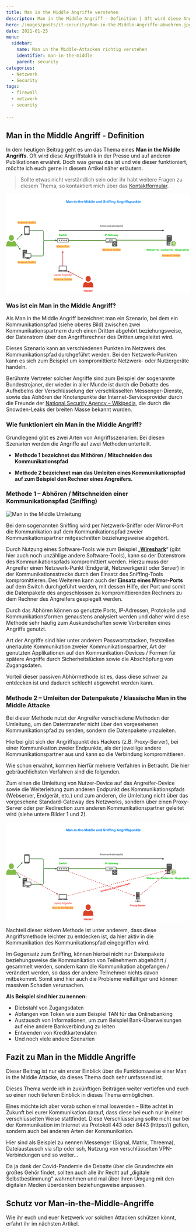 ```yaml
---
title: Man in the Middle Angriffe verstehen
descripton: Man in the Middle Angriff - Definition | Oft wird diese Angriffstaktik in der Presse und auf anderen Publikationen erwähnt. Doch was genau das ist und wie dieser funktioniert?
hero: /images/posts/it-security/Man-in-the-Middle-Angriffe-abwehren.jpg
date: 2021-01-25
menu:
  sidebar:
    name: Man in the Middle-Attacken richtig verstehen
    identifier: man-in-the-middle
    parent: security
categories: 
  - Netzwerk
  - Security
tags: 
  - firewall
  - netzwerk
  - security

---
```


## Man in the Middle Angriff - Definition

In dem heutigen Beitrag geht es um das Thema eines **Man in the Middle Angriffs**. Oft wird diese Angriffstaktik in der Presse und auf anderen Publikationen erwähnt. Doch was genau das ist und wie dieser funktioniert, möchte ich euch gerne in diesem Artikel näher erläutern.

> Sollte etwas nicht verständlich sein oder ihr habt weitere Fragen zu diesem Thema, so kontaktiert mich über das [Kontaktformular](mailto:ticket@secure-bits.org).


![Man in the Middle Sniffing](/images/posts/it-security/ManintheMiddle-Sniffing.png)    

### Was ist ein Man in the Middle Angriff?

Als Man in the Middle Angriff bezeichnet man ein Szenario, bei dem ein Kommunikationspfad (siehe oberes Bild) zwischen zwei Kommunikationspartnern durch einen Dritten abgehört beziehungsweise, der Datenstrom über den Angriffsrechner des Dritten umgeleitet wird.  

Dieses Szenario kann an verschiedenen Punkten im Netzwerk des Kommunikationspfad durchgeführt werden. Bei den Netzwerk-Punkten kann es sich zum Beispiel um kompromittierte Netzwerk- oder Nutzergeräte handeln.  

Berühmte Vertreter solcher Angriffe sind zum Beispiel der sogenannte Bundestrojaner, der wieder in aller Munde ist durch die Debatte des Aufhebelns der Verschlüsselung der verschlüsselten Messenger-Dienste, sowie das Abhören der Knotenpunkte der Internet-Serviceprovider durch die Freunde der [National Security Agency – Wikipedia](https://de.wikipedia.org/wiki/National_Security_Agency), die durch die Snowden-Leaks der breiten Masse bekannt wurden.

### Wie funktioniert ein Man in the Middle Angriff?

  
  
Grundlegend gibt es zwei Arten von Angriffsszenarien. Bei diesen Szenarien werden die Angriffe auf zwei Methoden unterteilt.  

- **Methode 1 bezeichnet das Mithören / Mitschneiden des Kommunikationspfad**

- **Methode 2 bezeichnet man das Umleiten eines Kommunikationspfad auf zum Beispiel den Rechner eines Angreifers.**

### Methode 1 – Abhören / Mitschneiden einer Kommunikationspfad (Sniffing)


![Man in the Middle Umleitung](/images/posts/it-security/ManintheMiddle-Umleitung)    

Bei dem sogenannten Sniffing wird per Netzwerk-Sniffer oder Mirror-Port die Kommunikation auf dem Kommunikationspfad zweier Kommunikationspartner mitgeschnitten beziehungsweise abgehört.

Durch Nutzung eines Software-Tools wie zum Beispiel „**[Wireshark](https://www.wireshark.org/)**“ (gibt hier auch noch unzählige andere Software-Tools), kann so der Datenstrom des Kommunikationspfads kompromittiert werden. Hierzu muss der Angreifer einen Netzwerk-Punkt (Endgerät, Netzwerkgerät oder Server) in der Kommunikationsstrecke durch den Einsatz des Sniffing-Tools kompromittieren. Des Weiteren kann auch der **Einsatz eines Mirror-Ports** auf dem Switch durchgeführt werden, mit dessen Hilfe, der Port und somit die Datenpakete des angeschlossen zu kompromittierenden Rechners zu dem Rechner des Angreifers gespiegelt werden.

Durch das Abhören können so genutzte Ports, IP-Adressen, Protokolle und Kommunikationsformen genaustens analysiert werden und daher wird diese Methode sehr häufig zum Auskundschaften sowie Vorbereiten eines Angriffs genutzt.

Art der Angriffe sind hier unter anderem Passwortattacken, feststellen unerlaubte Kommunikation zweier Kommunikationspartner, Art der genutzten Applikationen auf den Kommunikation-Devices / Formen für spätere Angriffe durch Sicherheitslücken sowie die Abschöpfung von Zugangsdaten.

Vorteil dieser passiven Abhörmethode ist es, dass diese schwer zu entdecken ist und dadurch schlecht abgewehrt werden kann.

### Methode 2 – Umleiten der Datenpakete / klassische Man in the Middle Attacke

Bei dieser Methode nutzt der Angreifer verschiedene Methoden der Umleitung, um den Datentransfer nicht über den vorgesehenen Kommunikationspfad zu senden, sondern die Datenpakete umzuleiten.

Hierbei gibt sich der Angriffspunkt des Hackers (z.B. Proxy-Server), bei einer Kommunikation zweier Endpunkte, als der jeweilige andere Kommunikationspartner aus und kann so die Verbindung kompromittieren.

Wie schon erwähnt, kommen hierfür mehrere Verfahren in Betracht. Die hier gebräuchlichsten Verfahren sind die folgenden.

Zum einen die Umleitung von Nutzer-Device auf das Angreifer-Device sowie die Weiterleitung zum anderen Endpunkt des Kommunikationspfads (Webserver, Endgerät, etc.) und zum anderen, die Umleitung nicht über das vorgesehene Standard-Gateway des Netzwerks, sondern über einen Proxy-Server oder per Redirection zum anderen Kommunikationspartner geleitet wird (siehe untere Bilder 1 und 2).


![Man in the Middle Proxy](/images/posts/it-security/ManintheMiddle-Umleitung-proxy.png)

Nachteil dieser aktiven Methode ist unter anderem, dass diese Angriffsmethode leichter zu entdecken ist, da hier aktiv in die Kommunikation des Kommunikationspfad eingegriffen wird.

Im Gegensatz zum Sniffing, können hierbei nicht nur Datenpakete beziehungsweise die Kommunikation von Teilnehmern abgehöhrt / gesammelt werden, sondern kann die Kommunikation abgefangen / verändert werden, so dass der andere Teilnehmer nichts davon mitbekommt. Somit sind hier auch die Probleme vielfältiger und können massiven Schaden verursachen.

**Als Beispiel sind hier zu nennen:**

- Diebstahl von Zugangsdaten
- Abfangen von Token wie zum Beispiel TAN für das Onlinebanking
- Austausch von Informationen, um zum Beispiel Bank-Überweisungen auf eine andere Bankverbindung zu leiten
- Entwenden von Kreditkartendaten
- Und noch viele andere Szenarien

## Fazit zu Man in the Middle Angriffe

Dieser Beitrag ist nur ein erster Einblick über die Funktionsweise einer Man in the Middle Attacke, da dieses Thema doch sehr umfassend ist.

Dieses Thema werde ich in zukünftigen Beiträgen weiter vertiefen und euch so einen noch tieferen Einblick in dieses Thema ermöglichen.

Eines möchte ich aber vorab schon einmal loswerden – Bitte achtet in Zukunft bei eurer Kommunikation darauf, dass diese bei euch nur in einer verschlüsselten Weise stattfindet. Diese Verschlüsselung sollte nicht nur bei der Kommunikation im Internet via Protokoll 443 oder 8443 (https://) gelten, sondern auch bei anderen Arten der Kommunikation.

Hier sind als Beispiel zu nennen Messenger (Signal, Matrix, Threema), Dateiaustausch via sftp oder ssh, Nutzung von verschlüsselten VPN-Verbindungen und so weiter…

Da ja dank der Covid-Pandemie die Debatte über die Grundrechte ein großes Gehör findet, sollten auch alle ihr Recht auf „digitale Selbstbestimmung“ wahrnehmen und mal über ihren Umgang mit den digitalen Medien überdenken beziehungsweise anpassen.

## Schutz vor Man-in-the-Middle-Angriffe

Wie ihr euch und euer Netzwerk vor solchen Attacken schützen könnt, erfahrt ihr im nächsten Artikel.
